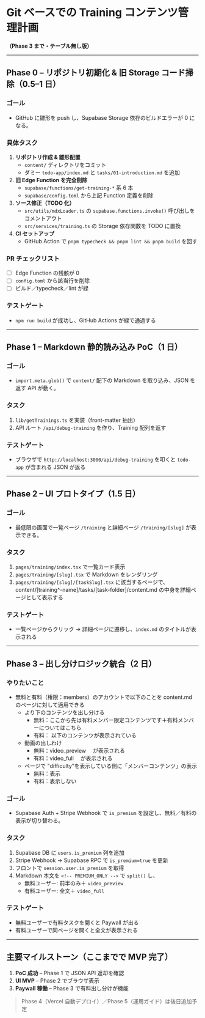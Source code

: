 # Git ベースでの Training コンテンツ管理計画

**（Phase 3 まで・テーブル無し版）**

---

## Phase 0 – リポジトリ初期化 & 旧 Storage コード掃除（0.5–1 日）

### ゴール

- GitHub に雛形を push し、Supabase Storage 依存のビルドエラーが 0 になる。

### 具体タスク

1. **リポジトリ作成 & 雛形配置**
   - `content/` ディレクトリをコミット
   - ダミー `todo-app/index.md` と `tasks/01-introduction.md` を追加
2. **旧 Edge Function を完全削除**
   - `supabase/functions/get-training-*` 系 6 本
   - `supabase/config.toml` から上記 Function 定義を削除
3. **ソース修正（TODO 化）**
   - `src/utils/mdxLoader.ts` の `supabase.functions.invoke()` 呼び出しをコメントアウト
   - `src/services/training.ts` の Storage 依存関数を TODO に置換
4. **CI セットアップ**
   - GitHub Action で `pnpm typecheck && pnpm lint && pnpm build` を回す

### PR チェックリスト

- [ ] Edge Function の残骸が 0
- [ ] `config.toml` から該当行を削除
- [ ] ビルド／typecheck／lint が緑

### テストゲート

- `npm run build` が成功し、GitHub Actions が緑で通過する

---

## Phase 1 – Markdown 静的読み込み PoC（1 日）

### ゴール

- `import.meta.glob()` で `content/` 配下の Markdown を取り込み、JSON を返す API が動く。

### タスク

1. `lib/getTrainings.ts` を実装（front-matter 抽出）
2. API ルート `/api/debug-training` を作り、Training 配列を返す

### テストゲート

- ブラウザで `http://localhost:3000/api/debug-training` を叩くと `todo-app` が含まれる JSON が返る

---

## Phase 2 – UI プロトタイプ（1.5 日）

### ゴール

- 最低限の画面で一覧ページ `/training` と詳細ページ `/training/[slug]` が表示できる。

### タスク

1. `pages/training/index.tsx` で一覧カード表示
2. `pages/training/[slug].tsx` で Markdown をレンダリング
3. `pages/training/[slug]/[taskSlug].tsx` に該当するページで、content/[training^-name]/tasks/[task-folder]/content.md の中身を詳細ページとして表示する

### テストゲート

- 一覧ページからクリック → 詳細ページに遷移し、`index.md` のタイトルが表示される

---

## Phase 3 – 出し分けロジック統合（2 日）

### やりたいこと

- 無料と有料（権限：members）のアカウントで以下のことを content.md のページに対して適用できる
  - <!-- PREMIUM_ONLY --> より下のコンテンツを出し分ける
    - 無料：ここから先は有料メンバー限定コンテンツです＋有料メンバーについてはこちら
    - 有料：<!-- PREMIUM_ONLY --> 以下のコンテンツが表示されている
  - 動画の出しわけ
    - 無料：video_preview 　が表示される
    - 有料：video_full 　が表示される
  - ページで "difficulty"を表示している側に「メンバーコンテンツ」の表示
    - 無料：表示
    - 有料：表示しない

### ゴール

- Supabase Auth + Stripe Webhook で `is_premium` を設定し、無料／有料の表示が切り替わる。

### タスク

1. Supabase DB に `users.is_premium` 列を追加
2. Stripe Webhook → Supabase RPC で `is_premium=true` を更新
3. フロントで `session.user.is_premium` を取得
4. Markdown 本文を `<!-- PREMIUM_ONLY -->` で `split()` し、
   - 無料ユーザー: 前半のみ＋ `video_preview`
   - 有料ユーザー: 全文＋ `video_full`

### テストゲート

- 無料ユーザーで有料タスクを開くと Paywall が出る
- 有料ユーザーで同ページを開くと全文が表示される

---

## 主要マイルストーン（ここまでで MVP 完了）

1. **PoC 成功** – Phase 1 で JSON API 返却を確認
2. **UI MVP** – Phase 2 でブラウザ表示
3. **Paywall 稼働** – Phase 3 で有料出し分けが機能

> Phase 4（Vercel 自動デプロイ）／Phase 5（運用ガイド）は後日追加予定
